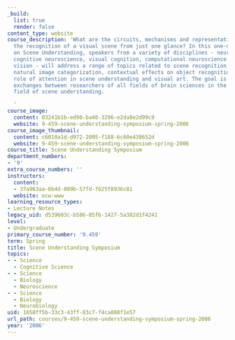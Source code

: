 ```yaml
---
_build:
  list: true
  render: false
content_type: website
course_description: 'What are the circuits, mechanisms and representations that permit
  the recognition of a visual scene from just one glance? In this one-day seminar
  on Scene Understanding, speakers from a variety of disciplines - neurophysiology,
  cognitive neuroscience, visual cognition, computational neuroscience and computer
  vision - will address a range of topics related to scene recognition, including
  natural image categorization, contextual effects on object recognition, and the
  role of attention in scene understanding and visual art. The goal is to encourage
  exchanges between researchers of all fields of brain sciences in the burgeoning
  field of scene understanding.

  '
course_image:
  content: 03241b1b-ed90-ba40-3296-e2da8e2d99c9
  website: 9-459-scene-understanding-symposium-spring-2006
course_image_thumbnail:
  content: c6010a1d-d972-2095-f188-6c60e438652d
  website: 9-459-scene-understanding-symposium-spring-2006
course_title: Scene Understanding Symposium
department_numbers:
- '9'
extra_course_numbers: ''
instructors:
  content:
  - 37a963aa-6b4d-809b-57fd-f625f8936c81
  website: ocw-www
learning_resource_types:
- Lecture Notes
legacy_uid: d539603c-b586-05fb-1427-5a382d1f4241
level:
- Undergraduate
primary_course_number: '9.459'
term: Spring
title: Scene Understanding Symposium
topics:
- - Science
  - Cognitive Science
- - Science
  - Biology
  - Neuroscience
- - Science
  - Biology
  - Neurobiology
uid: 1658ff5b-33c3-43ff-83c7-f4ca008f1e57
url_path: courses/9-459-scene-understanding-symposium-spring-2006
year: '2006'
---
```

